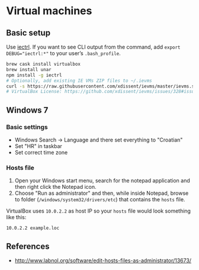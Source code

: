 # Virtual machines

## Basic setup

Use [iectrl](http://xdissent.github.io/iectrl/). If you want to see CLI output from the command, add `export DEBUG="iectrl:*"` to your user’s `.bash_profile`.

```sh
brew cask install virtualbox
brew install unar
npm install -g iectrl
# Optionally, add existing IE VMs ZIP files to ~/.ievms
curl -s https://raw.githubusercontent.com/xdissent/ievms/master/ievms.sh | env IEVMS_VERSIONS="9 10 EDGE" bash
# VirtualBox License: https://github.com/xdissent/ievms/issues/328#issuecomment-393738851
```

## Windows 7

### Basic settings

* Windows Search → Language and there set everything to "Croatian"
* Set "HR" in taskbar
* Set correct time zone

### Hosts file

1. Open your Windows start menu, search for the notepad application and then right click the Notepad icon.
1. Choose "Run as administrator" and then, while inside Notepad, browse to folder (`/windows/system32/drivers/etc`) that contains the `hosts` file.

VirtualBox uses `10.0.2.2` as host IP so your `hosts` file would look something like this:

```
10.0.2.2 example.loc
```

## References

* http://www.labnol.org/software/edit-hosts-files-as-administrator/13673/
